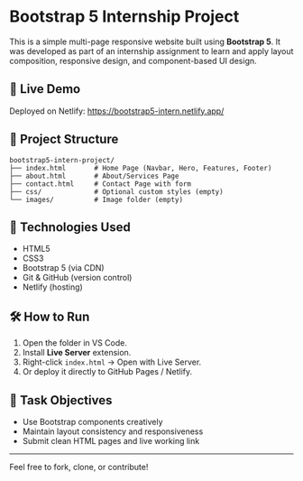 # Bootstrap 5 Internship Project

This is a simple multi-page responsive website built using **Bootstrap 5**. It was developed as part of an internship assignment to learn and apply layout composition, responsive design, and component-based UI design.

## 🔗 Live Demo
Deployed on Netlify: 
https://bootstrap5-intern.netlify.app/


## 📁 Project Structure

```
bootstrap5-intern-project/
├── index.html       # Home Page (Navbar, Hero, Features, Footer)
├── about.html       # About/Services Page
├── contact.html     # Contact Page with form
├── css/             # Optional custom styles (empty)
└── images/          # Image folder (empty)
```

## 🚀 Technologies Used

- HTML5
- CSS3
- Bootstrap 5 (via CDN)
- Git & GitHub (version control)
- Netlify (hosting)



## 🛠 How to Run

1. Open the folder in VS Code.
2. Install **Live Server** extension.
3. Right-click `index.html` → Open with Live Server.
4. Or deploy it directly to GitHub Pages / Netlify.

## 🧾 Task Objectives

- Use Bootstrap components creatively
- Maintain layout consistency and responsiveness
- Submit clean HTML pages and live working link




---

Feel free to fork, clone, or contribute!

